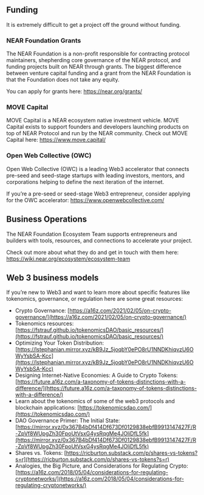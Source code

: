 ## Funding

It is extremely difficult to get a project off the ground without funding.

### NEAR Foundation Grants

The NEAR Foundation is a non-profit responsible for contracting protocol maintainers, shepherding core governance of the NEAR protocol, and funding projects built on NEAR through grants. The biggest difference between venture capital funding and a grant from the NEAR Foundation is that the Foundation does not take any equity.

You can apply for grants here: <https://near.org/grants/>

### MOVE Capital

MOVE Capital is a NEAR ecosystem native investment vehicle. MOVE Capital exists to support founders and developers launching products on top of NEAR Protocol and run by the NEAR community.
Check out MOVE Capital here: <https://www.move.capital/>

### Open Web Collective (OWC)

Open Web Collective (OWC) is a leading Web3 accelerator that connects pre-seed and seed-stage startups with leading investors, mentors, and corporations helping to define the next iteration of the internet.

If you’re a pre-seed or seed-stage Web3 entrepreneur, consider applying for the OWC accelerator: <https://www.openwebcollective.com/>

## Business Operations

The NEAR Foundation Ecosystem Team supports entrepreneurs and builders with tools, resources, and connections to accelerate your project.

Check out more about what they do and get in touch with them here: <https://wiki.near.org/ecosystem/ecosystem-team>

## Web 3 business models

If you’re new to Web3 and want to learn more about specific features like tokenomics, governance, or regulation here are some great resources:



* Crypto Governance: [https://a16z.com/2021/02/05/on-crypto-governance/](https://a16z.com/2021/02/05/on-crypto-governance/) 
* Tokenomics resources: [https://fstrauf.github.io/tokenomicsDAO/basic_resources/](https://fstrauf.github.io/tokenomicsDAO/basic_resources/)
* Optimizing Your Token Distribution: [https://lstephanian.mirror.xyz/kB9Jz_5joqbY0ePO8rU1NNDKhiqvzU6OWyYsbSA-Kcc](https://lstephanian.mirror.xyz/kB9Jz_5joqbY0ePO8rU1NNDKhiqvzU6OWyYsbSA-Kcc)
* Designing Internet-Native Economies: A Guide to Crypto Tokens: [https://future.a16z.com/a-taxonomy-of-tokens-distinctions-with-a-difference/](https://future.a16z.com/a-taxonomy-of-tokens-distinctions-with-a-difference/)
* Learn about the tokenomics of some of the web3 protocols and blockchain applications: [https://tokenomicsdao.com/](https://tokenomicsdao.com/)
* DAO Governance Primer: The Initial State: [https://mirror.xyz/0x367B4bDf414Df673Df0129838ebfB9913147427F/R-ZpVf8WUpgZh30FpoUtVsxG4ysRqgMe4JOliDfL5fk](https://mirror.xyz/0x367B4bDf414Df673Df0129838ebfB9913147427F/R-ZpVf8WUpgZh30FpoUtVsxG4ysRqgMe4JOliDfL5fk)
* Shares vs. Tokens: [https://ricburton.substack.com/p/shares-vs-tokens?s=r](https://ricburton.substack.com/p/shares-vs-tokens?s=r)
* Analogies, the Big Picture, and Considerations for Regulating Crypto: [https://a16z.com/2018/05/04/considerations-for-regulating-cryptonetworks/](https://a16z.com/2018/05/04/considerations-for-regulating-cryptonetworks/)
